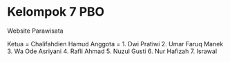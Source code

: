 # Kelompok 7 PBO

Website Parawisata 

Ketua = Chalifahdien Hamud
Anggota = 1. Dwi Pratiwi 
          2. Umar Faruq Manek 
          3. Wa Ode Asriyani
          4. Rafli Ahmad
          5. Nuzul Gusti
          6. Nur Hafizah 
          7. Israwal


